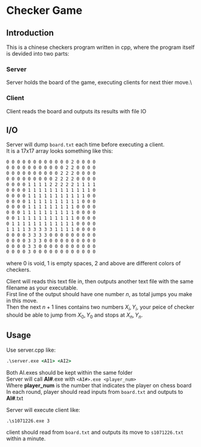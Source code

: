 # Checker Game

## Introduction

This is a chinese checkers program written in cpp, where the program itself is devided into two parts:

### Server

Server holds the board of the game, executing clients for next thier move.\

### Client

Client reads the board and outputs its results with file IO

## I/O

Server will dump `board.txt` each time before executing a client.\
It is a 17x17 array looks something like this:

```txt
0 0 0 0 0 0 0 0 0 0 0 0 2 0 0 0 0
0 0 0 0 0 0 0 0 0 0 0 2 2 0 0 0 0
0 0 0 0 0 0 0 0 0 0 2 2 2 0 0 0 0
0 0 0 0 0 0 0 0 0 2 2 2 2 0 0 0 0
0 0 0 0 1 1 1 1 2 2 2 2 2 1 1 1 1
0 0 0 0 1 1 1 1 1 1 1 1 1 1 1 1 0
0 0 0 0 1 1 1 1 1 1 1 1 1 1 1 0 0
0 0 0 0 1 1 1 1 1 1 1 1 1 1 0 0 0
0 0 0 0 1 1 1 1 1 1 1 1 1 0 0 0 0
0 0 0 1 1 1 1 1 1 1 1 1 1 0 0 0 0
0 0 1 1 1 1 1 1 1 1 1 1 1 0 0 0 0
0 1 1 1 1 1 1 1 1 1 1 1 1 0 0 0 0
1 1 1 1 3 3 3 3 3 1 1 1 1 0 0 0 0
0 0 0 0 3 3 3 3 0 0 0 0 0 0 0 0 0
0 0 0 0 3 3 3 0 0 0 0 0 0 0 0 0 0
0 0 0 0 3 3 0 0 0 0 0 0 0 0 0 0 0
0 0 0 0 3 0 0 0 0 0 0 0 0 0 0 0 0
```

where 0 is void, 1 is empty spaces, 2 and above are different colors of checkers.

Client will reads this text file in, then outputs another text file with the same filename as your executable.\
First line of the output should have one number $n$, as total jumps you make in this move.\
Then the next $n+1$ lines contains two numbers $X_i, Y_i$, your peice of checker should be able to jump from $X_0, Y_0$ and stops at $X_n, Y_n$.

## Usage

Use server.cpp like:

```cmd
.\server.exe <AI1> <AI2>
```

Both AI.exes should be kept within the same folder\
Server will call **AI#**.exe with `<AI#>.exe <player_num>`\
Where **player_num** is the number that indicates the player on chess board\
In each round, player should read inputs from `board.txt` and outputs to **AI#**.txt

Server will execute client like:

```cmd
.\s1071226.exe 3
```

client should read from `board.txt` and outputs its move to `s1071226.txt` within a minute.